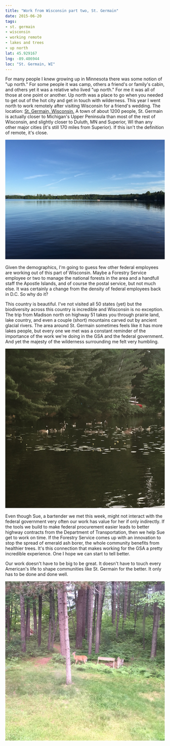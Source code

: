 ```yaml
---
title: "Work from Wisconsin part two, St. Germain"
date: 2015-06-20
tags:
- st. germain
- wisconsin
- working remote
- lakes and trees
- up north
lat: 45.929167
lng: -89.486944
loc: "St. Germain, WI"
---
```

For many people I knew growing up in Minnesota there was some notion of "up north." For some people it was camp, others a friend's or family's cabin, and others yet it was a relative who lived "up north." For me it was all of those at one point or another. Up north was a place to go when you needed to get out of the hot city and get in touch with wilderness. This year I went north to work remotely after visiting Wisconsin for a friend's wedding. The location: [St. Germain, Wisconsin.](https://www.google.com/maps/place/St+Germain,+WI/data=!4m2!3m1!1s0x4d55c9cfc2f19f35:0xf5e56e23fc5892d2?sa=X&ei=W3eFVbfGFpCsyASFq4-YDg&ved=0CCoQ8gEwAQ) A town of about 1200 people, St. Germain is actually closer to Michigan's Upper Peninsula than most of the rest of Wisconsin, and slightly closer to Duluth, MN and Superior, WI than any other major cities (it's still 170 miles from Superior). If this isn't the definition of remote, it's close.

![Big Saint Germain Lake, Saint Germain, Wisc.](/assets/images/big-saint.jpg)

Given the demographics, I'm going to guess few other federal employees are working out of this part of Wisconsin. Maybe a Forestry Service employee or two to manage the national forests in the area and a handfull staff the Apostle Islands, and of course the postal service, but not much else. It was certainly a change from the density of federal employees back in D.C. So why do it?

This country is beautiful. I've not visited all 50 states (yet) but the biodiversity across this country is incredible and Wisconsin is no exception. The trip from Madison north on highway 51 takes you through prairie land, lake country, and even a couple (short) mountains carved out by ancient glacial rivers. The area around St. Germain sometimes feels like it has more lakes people, but every one we met was a constant reminder of the importance of the work we're doing in the GSA and the federal government. And yet the majesty of the wilderness surrounding me felt very humbling.

![Common loons swimming on Big Saint Germain Lake](/assets/images/loons.jpg)

Even though Sue, a bartender we met this week, might not interact with the federal government very often our work has value for her if only indirectly. If the tools we build to make federal procurement easier leads to better highway contracts from the Department of Transportation, then we help Sue get to work on time. If the Forestry Service comes up with an innovation to stop the spread of emerald ash borer, the whole community benefits from healthier trees. It's this connection that makes working for the GSA a pretty incredible experience. One I hope we can start to tell better.

Our work doesn't have to be big to be great. It doesn't have to touch every American's life to shape communities like St. Germain for the better. It only has to be done and done well.

![Whitetail deer near the lakeshore on Big Saint Germain Lake](/assets/images/whitetail.jpg)
